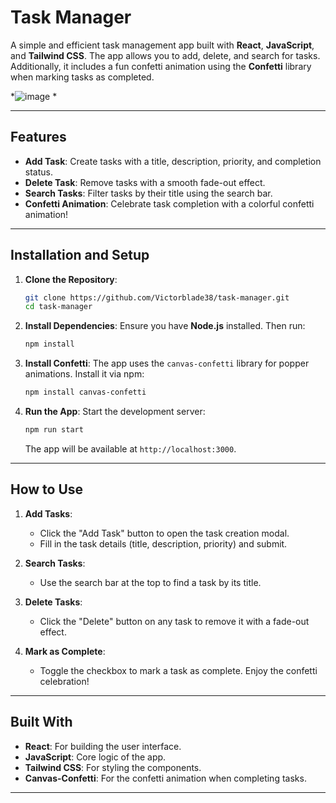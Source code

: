 
# Task Manager

A simple and efficient task management app built with **React**, **JavaScript**, and **Tailwind CSS**. The app allows you to add, delete, and search for tasks. Additionally, it includes a fun confetti animation using the **Confetti** library when marking tasks as completed.

*![image](https://github.com/user-attachments/assets/bdf8448e-0e50-46d8-9e0e-d1d756bdfcd3)
*

---

## Features

- **Add Task**: Create tasks with a title, description, priority, and completion status.
- **Delete Task**: Remove tasks with a smooth fade-out effect.
- **Search Tasks**: Filter tasks by their title using the search bar.
- **Confetti Animation**: Celebrate task completion with a colorful confetti animation!

---

## Installation and Setup

1. **Clone the Repository**:
   ```bash
   git clone https://github.com/Victorblade38/task-manager.git
   cd task-manager
   ```

2. **Install Dependencies**:
   Ensure you have **Node.js** installed. Then run:
   ```bash
   npm install
   ```

3. **Install Confetti**:
   The app uses the `canvas-confetti` library for popper animations. Install it via npm:
   ```bash
   npm install canvas-confetti
   ```

4. **Run the App**:
   Start the development server:
   ```bash
   npm run start
   ```
   The app will be available at `http://localhost:3000`.

---

## How to Use

1. **Add Tasks**:
   - Click the "Add Task" button to open the task creation modal.
   - Fill in the task details (title, description, priority) and submit.

2. **Search Tasks**:
   - Use the search bar at the top to find a task by its title.

3. **Delete Tasks**:
   - Click the "Delete" button on any task to remove it with a fade-out effect.

4. **Mark as Complete**:
   - Toggle the checkbox to mark a task as complete. Enjoy the confetti celebration!

---

## Built With

- **React**: For building the user interface.
- **JavaScript**: Core logic of the app.
- **Tailwind CSS**: For styling the components.
- **Canvas-Confetti**: For the confetti animation when completing tasks.

---



